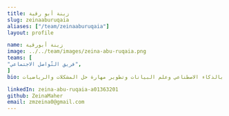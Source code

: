 ```yaml
---
title: زينة أبو رقية
slug: zeinaaburuqaia
aliases: ["/team/zeinaaburuqaia"]
layout: profile

name: زينة أبورقية
image: ../../team/images/zeina-abu-ruqaia.png
teams: [
"فريق التّواصل الاجتماعي",
]
bio: طالبة علم حاسوب في الجامعة الأردنية، مهتمة بالذكاء الاصطناعي وعلم البيانات وتطوير مهارة حل المشكلات والرياضيات

linkedIn: zeina-abu-ruqaia-a01363201
github: ZeinaMaher
email: zmzeina0@gmail.com
---
```


